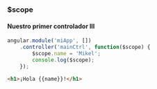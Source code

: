 ### $scope
#### Nuestro primer controlador III

```javascript
angular.module('miApp', [])
    .controller('mainCtrl', function($scope) {
        $scope.name = 'Mikel';
        console.log($scope);
    });
```

```html
<h1>¡Hola {{name}}!</h1>
```
